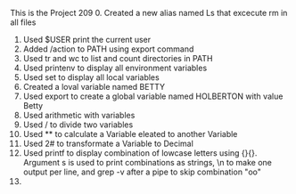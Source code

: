 This is the Project 209
0. Created a new alias named Ls that excecute rm in all files
1. Used $USER print the current user
2. Added /action to PATH using export command
3. Used tr and wc to list and count directories in PATH
4. Used printenv to display all environment variables
5. Used set to display all local variables
6. Created a loval variable named BETTY
7. Used export to create a global variable named HOLBERTON with value Betty
8. Used arithmetic with variables
9. Used / to divide two variables
10. Used ** to calculate a Variable eleated to another Variable
11. Used 2# to transformate a Variable to Decimal
12. Used printf to display combination of lowcase letters using {}{}. Argument s is used to print combinations as strings,  \n to make one output per line, and grep -v after a pipe to skip combination "oo"
13. 
